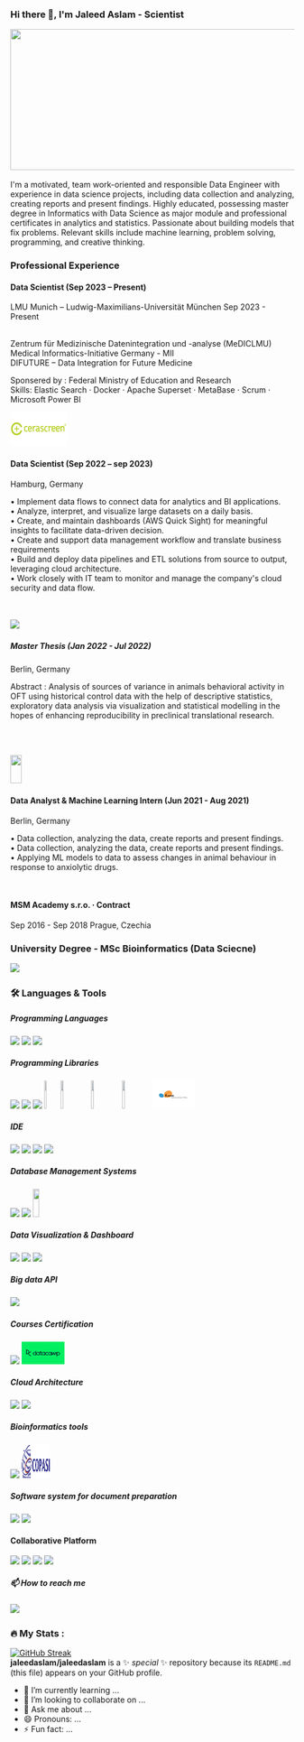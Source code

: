 
### Hi there 👋, I'm Jaleed Aslam - Scientist 

<div align="center">
  <img src="https://media.giphy.com/media/dWesBcTLavkZuG35MI/giphy.gif" width="750" height="250"/>
</div>

I'm a motivated, team work-oriented and responsible Data Engineer with experience in data science projects, including data collection and analyzing, creating reports and present findings. Highly educated, possessing master degree in Informatics with Data Science as major module and professional certificates in analytics and statistics. Passionate about building models that fix problems. Relevant skills include machine learning, problem solving, programming, and creative thinking.

### Professional Experience

#### Data Scientist (Sep 2023 – Present)

LMU Munich – Ludwig-Maximilians-Universität München 
Sep 2023 - Present 

<br />
Zentrum für Medizinische Datenintegration und -analyse (MeDICLMU)
<br />
Medical Informatics-Initiative Germany - MII
<br />
DIFUTURE – Data Integration for Future Medicine
<br />

Sponsered by : Federal Ministry of Education and Research
<br />
Skills: Elastic Search · Docker · Apache Superset · MetaBase · Scrum · Microsoft Power BI


</code><img height=60 width="20%" src="https://github.com/jaleedaslam/jaleedaslam/blob/main/Cera.png"/></code>

#### Data Scientist (Sep 2022 – sep 2023)
Hamburg, Germany

• Implement data flows to connect data for analytics and BI applications.
<br />
• Analyze, interpret, and visualize large datasets on a daily basis.
<br />
• Create, and maintain dashboards (AWS Quick Sight) for meaningful insights to facilitate data-driven decision.
<br />
• Create and support data management workflow and translate business requirements
<br />
• Build and deploy data pipelines and ETL solutions from source to output, leveraging cloud architecture.
<br />
• Work closely with IT team to monitor and manage the company's cloud security and data flow.


<br />
<br />
</code><img height=50 src="https://upload.wikimedia.org/wikipedia/commons/5/51/Logo_Charite.svg"/></code>

##### Master Thesis (Jan 2022 - Jul 2022)
Berlin, Germany

Abstract :
Analysis of sources of variance in animals behavioral activity in OFT using historical control data with the help of descriptive statistics, exploratory data analysis via visualization and statistical modelling in the hopes of enhancing reproducibility in preclinical translational research.

<br />
<br />

</code><img height=50 width="20%" src="https://upload.wikimedia.org/wikipedia/commons/b/b4/BIH_Logo_at-Charite_kurz_quer_rgb.jpg"/></code>

#### Data Analyst & Machine Learning Intern (Jun 2021 - Aug 2021)
Berlin, Germany

• Data collection, analyzing the data, create reports and present findings.
<br />
• Data collection, analyzing the data, create reports and present findings.
<br />
• Applying ML models to data to assess changes in animal behaviour in response to anxiolytic drugs.

<br />



#### MSM Academy s.r.o. · Contract
Sep 2016 - Sep 2018 
Prague, Czechia
<br />

### University Degree - MSc Bioinformatics (Data Sciecne)

<img height = 60 src = 'https://upload.wikimedia.org/wikipedia/de/7/71/Fub-logo.svg' />
<br />

 ### 🛠️ Languages & Tools

##### Programming Languages
</code>[<img width="10%" src="https://www.vectorlogo.zone/logos/python/python-ar21.svg"/>](https://www.google.com/)</code>
</code>[<img height=50 src = 'https://www.vectorlogo.zone/logos/r-project/r-project-icon.svg' />](https://www.r-project.org/)</code>
</code>[<img height=50 src = 'https://upload.wikimedia.org/wikipedia/commons/8/87/Sql_data_base_with_logo.png' />](https://www.r-project.org/)</code>
<br /> 

##### Programming Libraries

</code><img height=50 src="https://cdn.jsdelivr.net/gh/devicons/devicon/icons/pandas/pandas-original-wordmark.svg" /></code>
</code><img height=50 src="https://cdn.jsdelivr.net/gh/devicons/devicon/icons/numpy/numpy-original-wordmark.svg" /></code>
</code><img height=50  src="https://cdn.jsdelivr.net/gh/devicons/devicon/icons/tensorflow/tensorflow-original-wordmark.svg" /></code>
<code><img width="5%" height=50 src="https://www.vectorlogo.zone/logos/plot_ly/plot_ly-official.svg"></code>
<code><img width="10%" height=50 src= 'https://www.vectorlogo.zone/logos/apache_spark/apache_spark-ar21.svg'></code>
<code><img width="10%" height=50 src= 'https://www.vectorlogo.zone/logos/opencv/opencv-ar21.svg'></code>
<code><img width="10%" height=50 src= 'https://matplotlib.org/_static/logo2.svg'></code>
</code><img height=50 width="15%" src="https://github.com/scikit-learn/scikit-learn/blob/main/doc/logos/scikit-learn-logo.svg" /></code>
<br />


##### IDE

</code><img height=30 src="https://img.shields.io/badge/Colab-F9AB00?style=for-the-badge&logo=googlecolab&color=525252"/></code>
</code><img height=30 src = 'https://img.shields.io/badge/RStudio-75AADB?style=for-the-badge&logo=RStudio&logoColor=white' /></code>
</code><img height=50 src="https://cdn.jsdelivr.net/gh/devicons/devicon/icons/jupyter/jupyter-original-wordmark.svg" /></code>
</code><img height=50 src="https://cdn.jsdelivr.net/gh/devicons/devicon/icons/anaconda/anaconda-original-wordmark.svg" />
<br />

##### Database Management Systems

</code><img height = 50 src="https://cdn.jsdelivr.net/gh/devicons/devicon/icons/mysql/mysql-original-wordmark.svg" /></code>
</code><img height = 50 src="https://cdn.jsdelivr.net/gh/devicons/devicon/icons/postgresql/postgresql-original-wordmark.svg" />
</code><img height = 50 width="15%" src="https://www.beekeeperstudio.io/static/press-kit/bk-logo-full-lightbg.svg" />
<br />

##### Data Visualization & Dashboard


</code><img height = 30 src= 'https://img.shields.io/badge/Tableau-E97627?style=for-the-badge&logo=Tableau&logoColor=white' />
</code><img height = 30 src= 'https://img.shields.io/badge/Google%20Analytics-E37400?style=for-the-badge&logo=google%20analytics&logoColor=white' />
</code>[<img height=50 src = 'https://www.vectorlogo.zone/logos/microsoft_powerbi/microsoft_powerbi-ar21.svg'/>](https://www.r-project.org/)</code>
<br />

##### Big data API

</code><img height = 50 src="https://www.vectorlogo.zone/logos/google_bigquery/google_bigquery-ar21.svg" /></code>
<br />

##### Courses Certification

</code><img height = 30 src = 'https://upload.wikimedia.org/wikipedia/commons/e/e3/Udemy_logo.svg'/></code>
</code><img height = 40 src = 'https://github.com/jaleedaslam/jaleedaslam/blob/main/is-datacamp-worth-it.png' /></code>
<br/>

##### Cloud Architecture

<img height = 60 src="https://cdn.jsdelivr.net/gh/devicons/devicon/icons/amazonwebservices/amazonwebservices-original-wordmark.svg"/></code>
</code><img height = 50 src="https://www.vectorlogo.zone/logos/amazon_awslambda/amazon_awslambda-ar21.svg" /></code>
<br />

##### Bioinformatics tools

<img height = 80 src="https://upload.wikimedia.org/wikipedia/en/a/a0/MEGA7_logo.png" />
<img height = 60 width="10%" src="https://github.com/jaleedaslam/jaleedaslam/blob/main/copasi-logo.png"/>

<br />

##### Software system for document preparation

<img height = 50 src="https://cdn.jsdelivr.net/gh/devicons/devicon/icons/latex/latex-original.svg" />
<img height = 30 src= https://img.shields.io/badge/Notepad++-90E59A.svg?style=for-the-badge&logo=notepad%2B%2B&logoColor=black' />
<br />
															       
#### Collaborative Platform

</code><img height = 50 src="https://cdn.jsdelivr.net/gh/devicons/devicon/icons/git/git-original-wordmark.svg"/></code>
</code><img height=50 src="https://cdn.jsdelivr.net/gh/devicons/devicon/icons/github/github-original.svg"/></code> 
</code><img height=50 src="https://www.vectorlogo.zone/logos/gitlab/gitlab-ar21.svg"/></code>
</code><img height=50 src="https://www.vectorlogo.zone/logos/asana/asana-ar21.svg"/></code>
<br />															       
															       
##### 📫 How to reach me

[![](https://img.shields.io/badge/linkedin-%230077B5.svg?style=for-the-badge&logo=linkedin)](https://www.linkedin.com/in/zluvsand/)

### :fire: My Stats :
[![GitHub Streak](https://streak-stats.demolab.com/?user=jaleedaslam)](https://git.io/streak-stats)															       
**jaleedaslam/jaleedaslam** is a ✨ _special_ ✨ repository because its `README.md` (this file) appears on your GitHub profile.


- 🌱 I’m currently learning ...
- 👯 I’m looking to collaborate on ...
- 💬 Ask me about ...
- 😄 Pronouns: ...
- ⚡ Fun fact: ...
